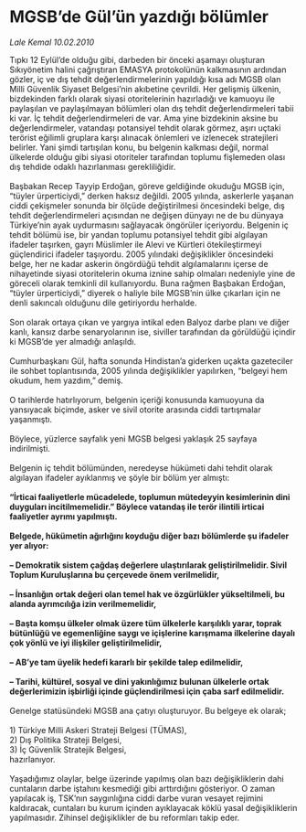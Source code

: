 # MGSB’de Gül’ün yazdığı bölümler

*Lale Kemal 10.02.2010*

<div class="taraf_structure_2col_1zq">
<div class="margen_n">



 <p>Tıpkı 12 Eylül’de olduğu gibi, darbeden bir önceki aşamayı oluşturan Sıkıyönetim halini çağrıştıran EMASYA protokolünün kalkmasının ardından gözler, iç ve dış tehdit değerlendirmelerinin yapıldığı kısa adı MGSB olan Milli Güvenlik Siyaset Belgesi’nin akıbetine çevrildi. Her gelişmiş ülkenin, bizdekinden farklı olarak siyasi otoritelerinin hazırladığı ve kamuoyu ile paylaşılan ve paylaşılmayan bölümleri olan dış tehdit değerlendirmeleri tabii ki var. İç tehdit değerlendirmeleri de var. Ama yine bizdekinin aksine bu değerlendirmeler, vatandaşı potansiyel tehdit olarak görmez, aşırı uçtaki terörist eğilimli gruplara karşı alınacak önlemleri ve izlenecek stratejileri belirler. Yani şimdi tartışılan konu, bu belgenin kalkması değil, normal ülkelerde olduğu gibi siyasi otoriteler tarafından toplumu fişlemeden olası dış tehdide odaklı hazırlanması gerekliliğidir. <br/><br/>Başbakan Recep Tayyip Erdoğan, göreve geldiğinde okuduğu MGSB için, “tüyler ürperticiydi,” derken haksız değildi. 2005 yılında, askerlerle yaşanan ciddi çekişmeler sonunda bir ölçüde değiştirilmesi öncesindeki belge, dış tehdit değerlendirmeleri açısından ne değişen dünyayı ne de bu dünyaya Türkiye’nin ayak uydurmasını sağlayacak öngörüler içeriyordu. Belgenin iç tehdit bölümü ise, bir yandan toplumu potansiyel tehdit gibi algılayan ifadeler taşırken, gayrı Müslimler ile Alevi ve Kürtleri ötekileştirmeyi güçlendirici ifadeler taşıyordu. 2005 yılındaki değişiklikler öncesindeki belge, her ne kadar askerin öngördüğü tehdit algılamalarını içerse de nihayetinde siyasi otoritelerin okuma iznine sahip olmaları nedeniyle yine de göreceli olarak temkinli dil kullanıyordu. Buna rağmen Başbakan Erdoğan, “tüyler ürperticiydi,” diyerek o haliyle bile MGSB’nin ülke çıkarları için ne denli sakıncalı olduğunu dile getiriyordu herhalde. <br/><br/>Son olarak ortaya çıkan ve yargıya intikal eden Balyoz darbe planı ve diğer kanlı, kansız darbe senaryolarının ise, siviller tarafından da görüldüğü içindir ki MGSB’de yer almadığı anlaşıldı. <br/><br/>Cumhurbaşkanı Gül, hafta sonunda Hindistan’a giderken uçakta gazeteciler ile sohbet toplantısında, 2005 yılında değişiklikler yapılırken, “belgeyi hem okudum, hem yazdım,” demiş. <br/><br/>O tarihlerde hatırlıyorum, belgenin içeriği konusunda kamuoyuna da yansıyacak biçimde, asker ve sivil otorite arasında ciddi tartışmalar yaşanmıştı. <br/><br/>Böylece, yüzlerce sayfalık yeni MGSB belgesi yaklaşık 25 sayfaya indirilmişti. <br/><br/>Belgenin iç tehdit bölümünden, neredeyse hükümeti dahi tehdit olarak algılayan ifadeler ayıklanmış ve şöyle bir bölüm yer almıştı:<b> <br/><br/>“İrticai faaliyetlerle mücadelede, toplumun mütedeyyin kesimlerinin dini duyguları incitilmemelidir.” Böylece vatandaş ile terör ilintili irticai faaliyetler ayrımı yapılmıştı. <br/><br/>Belgede, hükümetin ağırlığını koyduğu diğer bazı bölümlerde şu ifadeler yer alıyor: <br/><br/>– Demokratik sistem çağdaş değerlere ulaştırılarak geliştirilmelidir. Sivil Toplum Kuruluşlarına bu çerçevede önem verilmelidir, <br/><br/>– İnsanlığın ortak değeri olan temel hak ve özgürlükler yükseltilmeli, bu alanda ayrımcılığa izin verilmemelidir, <br/><br/>– Başta komşu ülkeler olmak üzere tüm ülkelerle karşılıklı yarar, toprak bütünlüğü ve egemenliğine saygı ve içişlerine karışmama ilkelerine dayalı çok yönlü ve iyi ilişkiler geliştirilmelidir, <br/><br/>– AB’ye tam üyelik hedefi kararlı bir şekilde talep edilmelidir, <br/><br/>– Tarihi, kültürel, sosyal ve dini yakınlığımız bulunan ülkelerle ortak değerlerimizin işbirliği içinde güçlendirilmesi için çaba sarf edilmelidir. </b><br/><br/>Genelge statüsündeki MGSB ana çatıyı oluşturuyor. Bu belgeye ek olarak; <br/><br/>1) Türkiye Milli Askeri Strateji Belgesi (TÜMAS), <br/>2) Dış Politika Strateji Belgesi, <br/>3) İç Güvenlik Stratejik Belgesi, <br/>hazırlanıyor. <br/><br/>Yaşadığımız olaylar, belge üzerinde yapılmış olan bazı değişikliklerin dahi cuntaların darbe iştahını kesmediği gibi arttırdığını gösteriyor. O zaman yapılacak iş, TSK’nın saygınlığına ciddi darbe vuran vesayet rejimini kaldıracak, cuntaları bu kurum içinden ayıklayacak köklü yasal değişikliklerin yapılmasıdır. Zihinsel değişiklikler de bu reformları takip eder.</p>
<br/>
<br/>
<br/>



<br/>


<div id="taraf_not">
</div>

</div>


</div>
